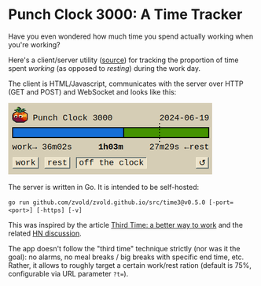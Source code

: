 # Punch Clock 3000: A Time Tracker

Have you even wondered how much time you spend actually working when you're working?

Here's a client/server utility ([source](https://github.com/zvold/zvold.github.io/tree/main/src/time3)) for tracking the proportion of time spent *working* (as opposed to *resting*) during the work day.

The client is HTML/Javascript, communicates with the server over HTTP (GET and POST) and WebSocket and looks like this:

![Punch Clock 3000 screenshot](punch-clock-3000-screenshot.png)

The server is written in Go. It is intended to be self-hosted:

```
go run github.com/zvold/zvold.github.io/src/time3@v0.5.0 [-port=<port>] [-https] [-v]
```

This was inspired by the article [Third Time: a better way to work](https://www.lesswrong.com/posts/RWu8eZqbwgB9zaerh/third-time-a-better-way-to-work) and the related [HN discussion](https://news.ycombinator.com/item?id=40378993).

The app doesn't follow the "third time" technique strictly (nor was it the goal): no alarms, no meal breaks / big breaks with specific end time, etc. Rather, it allows to roughly target a certain work/rest ration (default is 75%, configurable via URL parameter  `?t=`).

